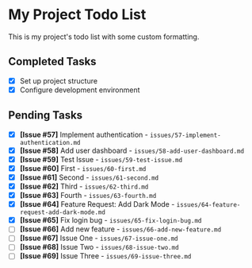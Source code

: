 # My Project Todo List

This is my project's todo list with some custom formatting.

## Completed Tasks
- [x] Set up project structure
- [x] Configure development environment

## Pending Tasks
- [x] **[Issue #57]** Implement authentication - `issues/57-implement-authentication.md`
- [x] **[Issue #58]** Add user dashboard - `issues/58-add-user-dashboard.md`
- [x] **[Issue #59]** Test Issue - `issues/59-test-issue.md`
- [x] **[Issue #60]** First - `issues/60-first.md`
- [x] **[Issue #61]** Second - `issues/61-second.md`
- [x] **[Issue #62]** Third - `issues/62-third.md`
- [x] **[Issue #63]** Fourth - `issues/63-fourth.md`
- [x] **[Issue #64]** Feature Request: Add Dark Mode - `issues/64-feature-request-add-dark-mode.md`
- [x] **[Issue #65]** Fix login bug - `issues/65-fix-login-bug.md`
- [ ] **[Issue #66]** Add new feature - `issues/66-add-new-feature.md`
- [ ] **[Issue #67]** Issue One - `issues/67-issue-one.md`
- [ ] **[Issue #68]** Issue Two - `issues/68-issue-two.md`
- [ ] **[Issue #69]** Issue Three - `issues/69-issue-three.md`
